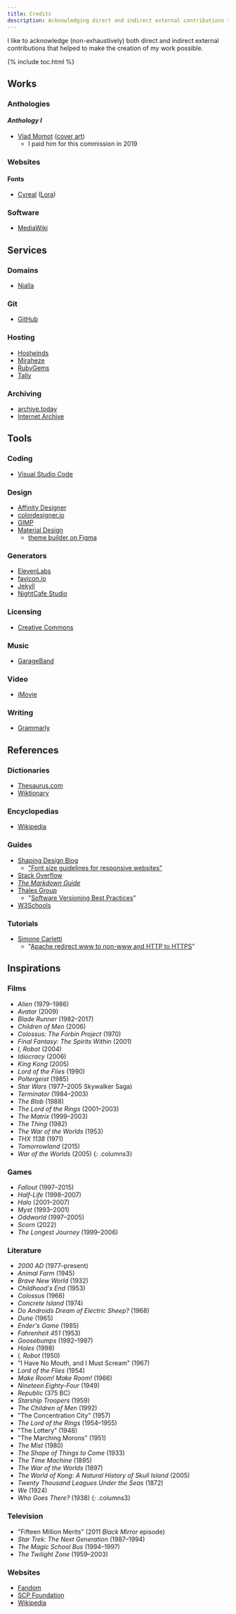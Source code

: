 ```yaml
---
title: Credits
description: Acknowledging direct and indirect external contributions that helped to make my work possible.
---
```


I like to acknowledge (non-exhaustively) both direct and indirect external contributions that helped to make the creation of my work possible.

{% include toc.html %}

## Works
### Anthologies
#### *Anthology I*
- <a href="https://vladmomotart.tumblr.com/" target="_blank">Vlad Momot</a> (<a href="https://absurdrealms.com/assets/images/schizoid_nightmares_anthology_i.jpg" target="_blank">cover art</a>)
    - I paid him for this commission in 2019

### Websites
#### Fonts
- <a href="http://cyreal.org/" target="_blank">Cyreal</a> (<a href="http://cyreal.org/fonts/lora/" target="_blank">Lora</a>)

### Software
- <a href="https://www.mediawiki.org/" target="_blank">MediaWiki</a>

## Services
### Domains
- <a href="https://njal.la/" target="_blank">Njalla</a>

### Git
- <a href="https://github.com/" target="_blank">GitHub</a>

### Hosting
- <a href="https://www.hostwinds.com/" target="_blank">Hostwinds</a>
- <a href="https://miraheze.org/" target="_blank">Miraheze</a>
- <a href="https://rubygems.org/" target="_blank">RubyGems</a>
- <a href="https://tally.so/" target="_blank">Tally</a>

### Archiving
- <a href="https://archive.ph/" target="_blank">archive.today</a> 
- <a href="https://archive.org/" target="_blank">Internet Archive</a>

## Tools
### Coding
- <a href="https://code.visualstudio.com/" target="_blank">Visual Studio Code</a>

### Design
- <a href="https://affinity.serif.com/en-gb/designer/" target="_blank">Affinity Designer</a>
- <a href="https://colordesigner.io/" target="_blank">colordesigner.io</a>
- <a href="https://www.gimp.org/" target="_blank">GIMP</a>
- <a href="https://m3.material.io/" target="_blank">Material Design</a>
    - <a href="https://www.figma.com/community/plugin/1034969338659738588/Material-Theme-Builder" target="_blank">theme builder on Figma</a>

### Generators
- <a href="https://elevenlabs.io/" target="_blank">ElevenLabs</a>
- <a href="https://favicon.io/" target="_blank">favicon.io</a>
- <a href="https://jekyllrb.com/" target="_blank">Jekyll</a>
- <a href="https://nightcafe.studio/" target="_blank">NightCafe Studio</a>

### Licensing
- <a href="https://creativecommons.org/" target="_blank">Creative Commons</a>

### Music
- <a href="https://www.apple.com/mac/garageband/" target="_blank">GarageBand</a>

### Video
- <a href="https://www.apple.com/imovie/" target="_blank">iMovie</a>

### Writing
- <a href="https://www.grammarly.com/" target="_blank">Grammarly</a>

## References
### Dictionaries
- <a href="https://www.thesaurus.com/" target="_blank">Thesaurus.com</a>
- <a href="https://www.wiktionary.org/" target="_blank">Wiktionary</a>

### Encyclopedias
- <a href="https://www.wikipedia.org/" target="_blank">Wikipedia</a>

### Guides
- <a href="https://www.editorx.com/shaping-design" target="_blank">Shaping Design Blog</a>
    - <a href="https://www.editorx.com/shaping-design/article/font-size" target="_blank">"Font size guidelines for responsive websites"</a>
- <a href="https://stackoverflow.com/" target="_blank">Stack Overflow</a>
- <a href="https://www.markdownguide.org/" target="_blank">*The Markdown Guide*</a>
- <a href="https://www.thalesgroup.com/" target="_blank">Thales Group</a>
    - "<a href="https://cpl.thalesgroup.com/software-monetization/software-versioning-basics">Software Versioning Best Practices</a>"
- <a href="https://www.w3schools.com/" target="_blank">W3Schools</a>

### Tutorials
- <a href="https://simonecarletti.com/" target="_blank">Simone Carletti</a>
    - "<a href="https://simonecarletti.com/blog/2016/08/redirect-domain-http-https-www-apache/" target="_blank">Apache redirect www to non-www and HTTP to HTTPS</a>"

## Inspirations
### Films
- *Alien* (1979–1986)
- *Avatar* (2009)
- *Blade Runner* (1982–2017)
- *Children of Men* (2006)
- *Colossus: The Forbin Project* (1970)
- *Final Fantasy: The Spirits Within* (2001)
- *I, Robot* (2004)
- *Idiocracy* (2006)
- *King Kong* (2005)
- *Lord of the Flies* (1990)
- *Poltergeist* (1985)
- *Star Wars* (1977–2005 Skywalker Saga)
- *Terminator* (1984–2003)
- *The Blob* (1988)
- *The Lord of the Rings* (2001–2003)
- *The Matrix* (1999–2003)
- *The Thing* (1982)
- *The War of the Worlds* (1953)
- *THX 1138* (1971)
- *Tomorrowland* (2015)
- *War of the Worlds* (2005)
{: .columns3}

### Games
- *Fallout* (1997–2015)
- *Half-Life* (1998–2007)
- *Halo* (2001–2007)
- *Myst* (1993–2001)
- *Oddworld* (1997–2005)
- *Scorn* (2022)
- *The Longest Journey* (1999–2006)

### Literature
- *2000 AD* (1977–present)
- *Animal Farm* (1945)
- *Brave New World* (1932)
- *Childhood's End* (1953)
- *Colossus* (1966)
- *Concrete Island* (1974)
- *Do Androids Dream of Electric Sheep?* (1968)
- *Dune* (1965)
- *Ender's Game* (1985)
- *Fahrenheit 451* (1953)
- *Goosebumps* (1992–1997)
- *Holes* (1998)
- *I, Robot* (1950)
- "I Have No Mouth, and I Must Scream" (1967)
- *Lord of the Flies* (1954)
- *Make Room! Make Room!* (1966)
- *Nineteen Eighty-Four* (1949)
- *Republic* (375 BC)
- *Starship Troopers* (1959)
- *The Children of Men* (1992)
- "The Concentration City" (1957)
- *The Lord of the Rings* (1954–1955)
- "The Lottery" (1948)
- "The Marching Morons" (1951)
- *The Mist* (1980)
- *The Shape of Things to Come* (1933)
- *The Time Machine* (1895)
- *The War of the Worlds* (1897)
- *The World of Kong: A Natural History of Skull Island* (2005)
- *Twenty Thousand Leagues Under the Seas* (1872)
- *We* (1924)
- *Who Goes There?* (1938)
{: .columns3}

### Television
- "Fifteen Million Merits" (2011 *Black Mirror* episode)
- *Star Trek: The Next Generation* (1987–1994)
- *The Magic School Bus* (1994–1997)
- *The Twilight Zone* (1959–2003)

### Websites
- <a href="https://www.fandom.com/" target="_blank">Fandom</a>
- <a href="https://scp-wiki.wikidot.com/" target="_blank">SCP Foundation</a>
- <a href="https://www.wikipedia.org/" target="_blank">Wikipedia</a>